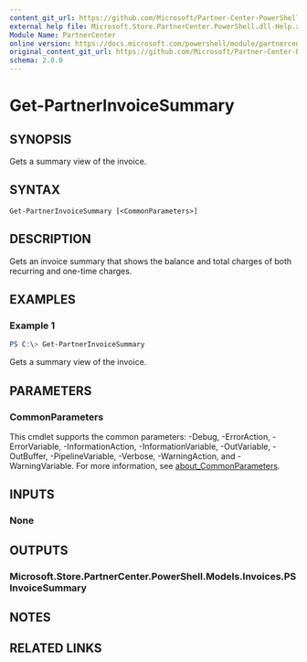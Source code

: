 ```yaml
---
content_git_url: https://github.com/Microsoft/Partner-Center-PowerShell/blob/master/docs/help/Get-PartnerInvoiceSummary.md
external help file: Microsoft.Store.PartnerCenter.PowerShell.dll-Help.xml
Module Name: PartnerCenter
online version: https://docs.microsoft.com/powershell/module/partnercenter/Get-PartnerInvoiceSummary
original_content_git_url: https://github.com/Microsoft/Partner-Center-PowerShell/blob/master/docs/help/Get-PartnerInvoiceSummary.md
schema: 2.0.0
---
```


# Get-PartnerInvoiceSummary

## SYNOPSIS
Gets a summary view of the invoice.

## SYNTAX

```
Get-PartnerInvoiceSummary [<CommonParameters>]
```

## DESCRIPTION
Gets an invoice summary that shows the balance and total charges of both recurring and one-time charges.

## EXAMPLES

### Example 1
```powershell
PS C:\> Get-PartnerInvoiceSummary
```

Gets a summary view of the invoice.

## PARAMETERS

### CommonParameters
This cmdlet supports the common parameters: -Debug, -ErrorAction, -ErrorVariable, -InformationAction, -InformationVariable, -OutVariable, -OutBuffer, -PipelineVariable, -Verbose, -WarningAction, and -WarningVariable. For more information, see [about_CommonParameters](http://go.microsoft.com/fwlink/?LinkID=113216).

## INPUTS

### None

## OUTPUTS

### Microsoft.Store.PartnerCenter.PowerShell.Models.Invoices.PSInvoiceSummary

## NOTES

## RELATED LINKS
